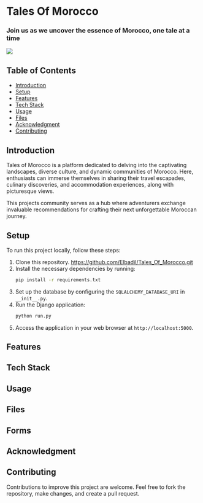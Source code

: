 # Tales Of Morocco

### Join us as we uncover the essence of Morocco, one tale at a time

<img src="https://github.com/'path'?raw=true">

## Table of Contents
- [Introduction](#introduction)
- [Setup](#setup)
- [Features](#features)
- [Tech Stack](#tech-stack)
- [Usage](#usage)
- [Files](#files)
- [Acknowledgment](#acknowledgment)
- [Contributing](#contributing)

## Introduction

Tales of Morocco is a platform dedicated to delving into the captivating landscapes, diverse culture, and dynamic communities of Morocco. Here, enthusiasts can immerse themselves in sharing their travel escapades, culinary discoveries, and accommodation experiences, along with picturesque views.

This projects community serves as a hub where adventurers exchange invaluable recommendations for crafting their next unforgettable Moroccan journey.

## Setup

To run this project locally, follow these steps:

1. Clone this repository. https://github.com/Elbadil/Tales_Of_Morocco.git
2. Install the necessary dependencies by running:
    ```bash
    pip install -r requirements.txt
    ```
3. Set up the database by configuring the `SQLALCHEMY_DATABASE_URI` in `__init__.py`.
4. Run the Django application:
    ```bash
    python run.py
    ```
5. Access the application in your web browser at `http://localhost:5000`.

## Features

## Tech Stack

## Usage

## Files

## Forms

## Acknowledgment

## Contributing

Contributions to improve this project are welcome. Feel free to fork the repository, make changes, and create a pull request.
